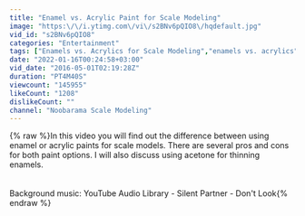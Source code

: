 ```yaml
---
title: "Enamel vs. Acrylic Paint for Scale Modeling"
image: "https:\/\/i.ytimg.com\/vi\/s2BNv6pQIO8\/hqdefault.jpg"
vid_id: "s2BNv6pQIO8"
categories: "Entertainment"
tags: ["Enamels vs. Acrylics for Scale Modeling","enamels vs. acrylics","acrylics"]
date: "2022-01-16T00:24:58+03:00"
vid_date: "2016-05-01T02:19:28Z"
duration: "PT4M40S"
viewcount: "145955"
likeCount: "1208"
dislikeCount: ""
channel: "Noobarama Scale Modeling"
---
```

{% raw %}In this video you will find out the difference between using enamel or acrylic paints for scale models. There are several pros and cons for both paint options. I will also discuss using acetone for thinning enamels.<br /><br /><br />Background music: YouTube Audio Library - Silent Partner - Don't Look{% endraw %}
